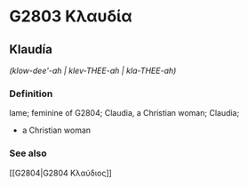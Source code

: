 # G2803 Κλαυδία

## Klaudía

_(klow-dee'-ah | klev-THEE-ah | kla-THEE-ah)_

### Definition

lame; feminine of G2804; Claudia, a Christian woman; Claudia; 

- a Christian woman

### See also

[[G2804|G2804 Κλαύδιος]]
